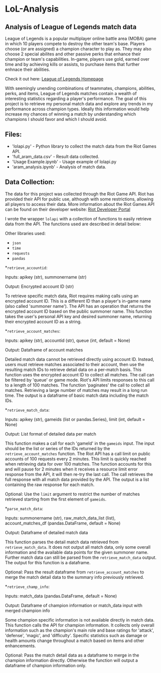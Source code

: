 # LoL-Analysis
## Analysis of League of Legends match data

League of Legends is a popular multiplayer online battle area (MOBA) game in which 10 players compete to destroy the other team's base. Players choose (or are assigned) a champion character to play as. They may also choose 2 special abilites and other passive perks that enhance their champion or team's capabilities. In-game, players use gold, earned over time and by achieving kills or assists, to purchase items that further enhnace their abilities.

Check it out here: [League of Legends Homepage](https://na.leagueoflegends.com/en-us/)

With seemingly unending combinations of teammates, champions, abilities, perks, and items, League of Legends matches contain a wealth of interesting statistics regarding a player's performance. The goal of this project is to retrieve my personal match data and explore any trends in my performance across champion types. Ideally this information would help increase my chances of winning a match by understanding which champions I should favor and which I should avoid.

## Files:

* 'lolapi.py' - Python library to collect the match data from the Riot Games API.
* 'full_aram_data.csv' - Result data collected.
* 'Usage Example.ipynb' - Usage example of lolapi.py
* 'aram_analysis.ipynb' - Analysis of match data.

## Data Collection:

The data for this project was collected through the Riot Game API. Riot has provided their API for public use, although with some restrictions, allowing all players to access their data. More information about the Riot Games API can be found on their developer website: [Riot Developer Portal](https://developer.riotgames.com/)

I wrote the wrapper `lolapi` with a collection of functions to easily retrieve data from the API. The functions used are described in detail below:

Other libraries used:
* `json`
* `time`
* `requests`
* `pandas`

*`retrieve_accountid`:

Inputs: apikey (str), summonername (str)

Output: Encrypted account ID (str)

To retrieve specific match data, Riot requires making calls using an encrypted account ID. This is a different ID than a player's in-game name (also called 'summoner name'). The API has an operation that returns the encrypted account ID based on the public summoner name. This function takes the user's personal API key and desired summoner name, returning their encrypted account ID as a string.

*`retrieve_account_matches`:

Inputs: apikey (str), accountid (str), queue (int, default = None)

Output: Dataframe of account matches

Detailed match data cannot be retrieved directly using account ID. Instead, users must retrieve matches associated to their account, then use the resulting match IDs to retrieve detail data on a per-match basis. This function uses the encrypted account ID to collect all matches. The call can be filtered by 'queue' or game mode. Riot's API limits responses to this call to a length of 100 matches. The function 'paginates' the call to collect all matches. Retrieving a large number of matches may result in a long run time. The output is a dataframe of basic match data including the match IDs.

*`retrieve_match_data`:

Inputs: apikey (str), gameids (list or pandas.Series), limit (int, default = None)

Output: List format of detailed data per match

This function makes a call for each 'gameId' in the `gameids` input. The input should be the list or series of the IDs returned by the `retrieve_account_matches` function. The Riot API has a call limit on public accounts of 100 requests every 2 minutes. This limit is quickly reached when retrieving data for over 100 matches. The function accounts for this and will pause for 2 minutes when it receives a resource limit error response from the API, it will then re-try the last call. The call retrieves the full response with all match data provided by the API. The output is a list containing the raw response for each match.

Optional: Use the `limit` argument to restrict the number of matches retrieved starting from the first element of `gameids`.

*`parse_match_data`:

Inputs: summonername (str), raw_match_data_list (list), account_matches_df (pandas.DataFrame, default = None)

Output: Dataframe of detailed match data

This function parses the detail match data retrieved from `retrieve_match_data`. It does not output all match data, only some overall information and the available data points for the given summoner name. Further match data can still be parsed from the `retrieve_match_data` output. The output for this function is a dataframe.

Optional: Pass the result dataframe from `retrieve_account_matches` to merge the match detail data to the summary info previously retrieved.

*`retrieve_champ_info`:

Inputs: match_data (pandas.DataFrame, default = None) 

Output: Dataframe of champion information or match_data input with merged champion info

Some champion specific information is not available directly in match data. This function calls the API for champion information. It collects only overall information such as the champion's main role and base ratings for 'attack', 'defense', 'magic', and 'difficulty'. Specific statistics such as damage or health amounts change throughout a match based on items and other enhancements.

Optional: Pass the match detail data as a dataframe to merge in the champion information directly. Otherwise the function will output a dataframe of champion information only.